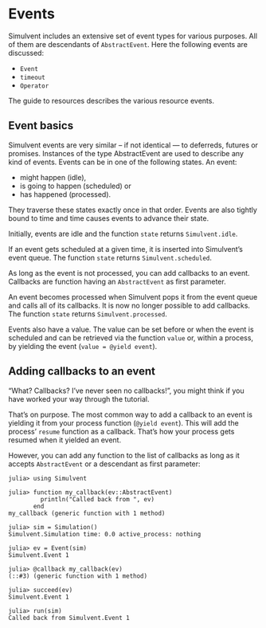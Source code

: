 # Events

Simulvent includes an extensive set of event types for various purposes. All of them are descendants of `AbstractEvent`. Here the following events are discussed:

- `Event`
- `timeout`
- `Operator`

The guide to resources describes the various resource events.

## Event basics

Simulvent events are very similar – if not identical — to deferreds, futures or promises. Instances of the type AbstractEvent are used to describe any kind of events. Events can be in one of the following states. An event:

- might happen (idle),
- is going to happen (scheduled) or
- has happened (processed).

They traverse these states exactly once in that order. Events are also tightly bound to time and time causes events to advance their state.

Initially, events are idle and the function `state` returns `Simulvent.idle`.

If an event gets scheduled at a given time, it is inserted into Simulvent’s event queue. The function `state` returns `Simulvent.scheduled`.

As long as the event is not processed, you can add callbacks to an event. Callbacks are function having an `AbstractEvent` as first parameter.

An event becomes processed when Simulvent pops it from the event queue and calls all of its callbacks. It is now no longer possible to add callbacks. The function `state` returns `Simulvent.processed`.

Events also have a value. The value can be set before or when the event is scheduled and can be retrieved via the function `value` or, within a process, by yielding the event (`value = @yield event`).

## Adding callbacks to an event

“What? Callbacks? I’ve never seen no callbacks!”, you might think if you have worked your way through the tutorial.

That’s on purpose. The most common way to add a callback to an event is yielding it from your process function (`@yield event`). This will add the process’ `resume` function as a callback. That’s how your process gets resumed when it yielded an event.

However, you can add any function to the list of callbacks as long as it accepts `AbstractEvent` or a descendant as first parameter:

```jldoctest
julia> using Simulvent

julia> function my_callback(ev::AbstractEvent)
         println("Called back from ", ev)
       end
my_callback (generic function with 1 method)

julia> sim = Simulation()
Simulvent.Simulation time: 0.0 active_process: nothing

julia> ev = Event(sim)
Simulvent.Event 1

julia> @callback my_callback(ev)
(::#3) (generic function with 1 method)

julia> succeed(ev)
Simulvent.Event 1

julia> run(sim)
Called back from Simulvent.Event 1
```